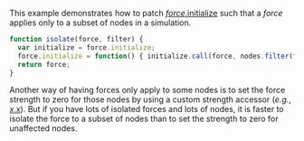This example demonstrates how to patch [*force*.initialize](https://github.com/d3/d3-force/blob/master/README.md#force_initialize) such that a *force* applies only to a subset of nodes in a simulation.

```js
function isolate(force, filter) {
  var initialize = force.initialize;
  force.initialize = function() { initialize.call(force, nodes.filter(filter)); };
  return force;
}
```

Another way of having forces only apply to some nodes is to set the force strength to zero for those nodes by using a custom strength accessor (*e.g.*, [*x*.x](https://github.com/d3/d3-force/blob/master/README.md#x_strength)). But if you have lots of isolated forces and lots of nodes, it is faster to isolate the force to a subset of nodes than to set the strength to zero for unaffected nodes.
